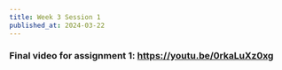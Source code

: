```yaml
---
title: Week 3 Session 1
published_at: 2024-03-22
---
```


### Final video for assignment 1: https://youtu.be/0rkaLuXz0xg